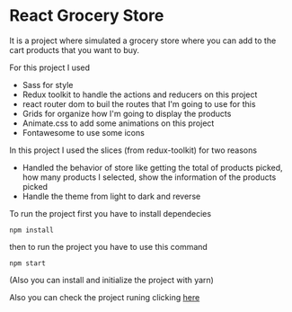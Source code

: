 # React Grocery Store 

It is a project where simulated a grocery store where you can add to the cart products that you want to buy.

For this project I used

- Sass for style
- Redux toolkit to handle the actions and reducers on this project
- react router dom to buil the routes that I'm going to use for this
- Grids for organize how I'm going to display the products
- Animate.css to add some animations on this project
- Fontawesome to use some icons

In this project I used the slices (from redux-toolkit) for two reasons

- Handled the behavior of store like getting the total of products picked, how many products I selected, show the information of the products picked
- Handle the theme from light to dark and reverse

To run the project first you have to install dependecies
```
npm install
```

then to run the project you have to use this command
```
npm start
```

(Also you can install and initialize the project with yarn)

Also you can check the project runing clicking [here]()
